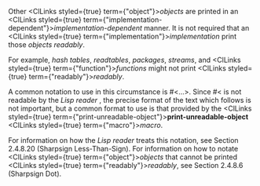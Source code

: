  



Other <ClLinks styled={true} term={"object"}><i>objects</i></ClLinks> are printed in an <ClLinks styled={true} term={"implementation-dependent"}><i>implementation-dependent</i></ClLinks> manner. It is not required that an <ClLinks styled={true} term={"implementation"}><i>implementation</i></ClLinks> print those *objects readably*. 



For example, *hash tables*, *readtables*, *packages*, *streams*, and <ClLinks styled={true} term={"function"}><i>functions</i></ClLinks> might not print <ClLinks styled={true} term={"readably"}><i>readably</i></ClLinks>. 



A common notation to use in this circumstance is #&lt;...&gt;. Since #&lt; is not readable by the *Lisp reader* , the precise format of the text which follows is not important, but a common format to use is that provided by the <ClLinks styled={true} term={"print-unreadable-object"}><b>print-unreadable-object</b></ClLinks> <ClLinks styled={true} term={"macro"}><i>macro</i></ClLinks>. 



For information on how the *Lisp reader* treats this notation, see Section 2.4.8.20 (Sharpsign Less-Than-Sign). For information on how to notate <ClLinks styled={true} term={"object"}><i>objects</i></ClLinks> that cannot be printed <ClLinks styled={true} term={"readably"}><i>readably</i></ClLinks>, see Section 2.4.8.6 (Sharpsign Dot). 



